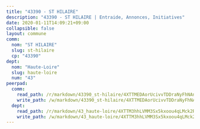 ```yaml
---
title: "43390 - ST HILAIRE"
description: "43390 - ST HILAIRE | Entraide, Annonces, Initiatives"
date: 2020-01-11T14:09:21+09:00
collapsible: false
layout: commune
comm:
  nom: "ST HILAIRE"
  slug: st-hilaire
  cp: "43390"
dept:
  nom: "Haute-Loire"
  slug: haute-loire
  num: "43"
peerpad:
  comm:
    read_path: /r/markdown/43390_st-hilaire/4XTTMEDAorUcivvTDDraNyFhNAnBKEBUCT3d6dXNAyeeKuVcY
    write_path: /w/markdown/43390_st-hilaire/4XTTMEDAorUcivvTDDraNyFhNAnBKEBUCT3d6dXNAyeeKuVcY-K3TgUjEjktRzgwzbpbXyCVHtbrHgkZu2Pr6CXBnsbQXx8j7VVYaXKXbFQbdQb1Jz1aLBdDgEJiBPPNbRkrT7DncDcjHtunKr3R216g75CZ23hgy8H2yHptDh5GWw1BPhQTJx6v2Q
  dept:
    read_path: /r/markdown/43_haute-loire/4XTTM3hhLVMM3Sx5kxoou4qLMck2RjGiJF8bjxPuKy3VyRdWX
    write_path: /w/markdown/43_haute-loire/4XTTM3hhLVMM3Sx5kxoou4qLMck2RjGiJF8bjxPuKy3VyRdWX-K3TgTnndWXCUw13Pw3gJoEo9qHUCGXZ4frH2coLZWWDcoWKo22cU2VNENpi117F5bi6bu3WHMPd2VTrETU2R5owQhCBrUQgvCKerk4NqeDhN66egG9mHY8CCfEckbCp9SecEdL6b
---
```


